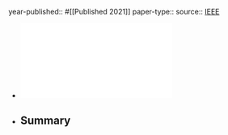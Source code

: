 year-published:: #[[Published 2021]] 
paper-type:: 
source:: [IEEE](https://ieeexplore.ieee.org/document/9546892)

- ![The Truman Show: Attack On The Privacy Of Smart Homes Through Traffic Analysis](../assets/The_Truman_Show_Attack_On_The_Privacy_Of_Smart_Homes_Through_Traffic_Analysis_1733962666157_0.pdf)
- Summary
	-